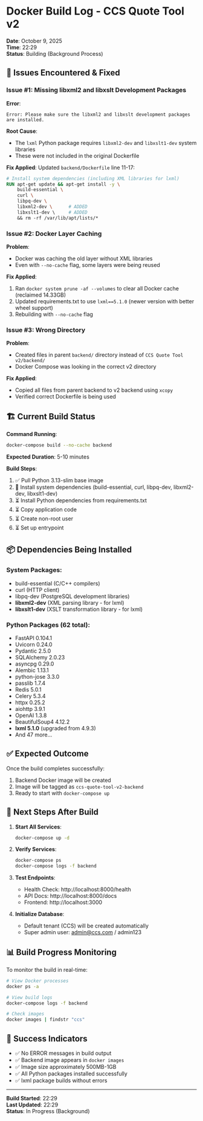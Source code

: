 # Docker Build Log - CCS Quote Tool v2

**Date**: October 9, 2025  
**Time**: 22:29  
**Status**: Building (Background Process)

## 🔧 Issues Encountered & Fixed

### Issue #1: Missing libxml2 and libxslt Development Packages
**Error**:
```
Error: Please make sure the libxml2 and libxslt development packages are installed.
```

**Root Cause**:
- The `lxml` Python package requires `libxml2-dev` and `libxslt1-dev` system libraries
- These were not included in the original Dockerfile

**Fix Applied**:
Updated `backend/Dockerfile` line 11-17:
```dockerfile
# Install system dependencies (including XML libraries for lxml)
RUN apt-get update && apt-get install -y \
    build-essential \
    curl \
    libpq-dev \
    libxml2-dev \      # ADDED
    libxslt1-dev \     # ADDED
    && rm -rf /var/lib/apt/lists/*
```

### Issue #2: Docker Layer Caching
**Problem**:
- Docker was caching the old layer without XML libraries
- Even with `--no-cache` flag, some layers were being reused

**Fix Applied**:
1. Ran `docker system prune -af --volumes` to clear all Docker cache (reclaimed 14.33GB)
2. Updated requirements.txt to use `lxml==5.1.0` (newer version with better wheel support)
3. Rebuilding with `--no-cache` flag

### Issue #3: Wrong Directory
**Problem**:
- Created files in parent `backend/` directory instead of `CCS Quote Tool v2/backend/`
- Docker Compose was looking in the correct v2 directory

**Fix Applied**:
- Copied all files from parent backend to v2 backend using `xcopy`
- Verified correct Dockerfile is being used

## 🏗️ Current Build Status

**Command Running**:
```bash
docker-compose build --no-cache backend
```

**Expected Duration**: 5-10 minutes

**Build Steps**:
1. ✅ Pull Python 3.13-slim base image
2. 🔄 Install system dependencies (build-essential, curl, libpq-dev, libxml2-dev, libxslt1-dev)
3. ⏳ Install Python dependencies from requirements.txt
4. ⏳ Copy application code
5. ⏳ Create non-root user
6. ⏳ Set up entrypoint

## 📦 Dependencies Being Installed

### System Packages:
- build-essential (C/C++ compilers)
- curl (HTTP client)
- libpq-dev (PostgreSQL development libraries)
- **libxml2-dev** (XML parsing library - for lxml)
- **libxslt1-dev** (XSLT transformation library - for lxml)

### Python Packages (62 total):
- FastAPI 0.104.1
- Uvicorn 0.24.0
- Pydantic 2.5.0
- SQLAlchemy 2.0.23
- asyncpg 0.29.0
- Alembic 1.13.1
- python-jose 3.3.0
- passlib 1.7.4
- Redis 5.0.1
- Celery 5.3.4
- httpx 0.25.2
- aiohttp 3.9.1
- OpenAI 1.3.8
- BeautifulSoup4 4.12.2
- **lxml 5.1.0** (upgraded from 4.9.3)
- And 47 more...

## ✅ Expected Outcome

Once the build completes successfully:
1. Backend Docker image will be created
2. Image will be tagged as `ccs-quote-tool-v2-backend`
3. Ready to start with `docker-compose up`

## 🚀 Next Steps After Build

1. **Start All Services**:
   ```bash
   docker-compose up -d
   ```

2. **Verify Services**:
   ```bash
   docker-compose ps
   docker-compose logs -f backend
   ```

3. **Test Endpoints**:
   - Health Check: http://localhost:8000/health
   - API Docs: http://localhost:8000/docs
   - Frontend: http://localhost:3000

4. **Initialize Database**:
   - Default tenant (CCS) will be created automatically
   - Super admin user: admin@ccs.com / admin123

## 📊 Build Progress Monitoring

To monitor the build in real-time:
```bash
# View Docker processes
docker ps -a

# View build logs
docker-compose logs -f backend

# Check images
docker images | findstr "ccs"
```

## 🎯 Success Indicators

- ✅ No ERROR messages in build output
- ✅ Backend image appears in `docker images`
- ✅ Image size approximately 500MB-1GB
- ✅ All Python packages installed successfully
- ✅ lxml package builds without errors

---

**Build Started**: 22:29  
**Last Updated**: 22:29  
**Status**: In Progress (Background)
